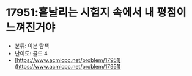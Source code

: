 # 17951:흩날리는 시험지 속에서 내 평점이 느껴진거야

- 분류: 이분 탐색
- 난이도: 골드 4
- [https://www.acmicpc.net/problem/17951](https://www.acmicpc.net/problem/17951)